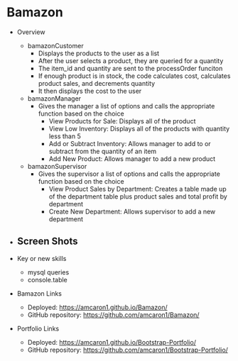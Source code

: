 # Bamazon

- Overview
    - bamazonCustomer
        - Displays the products to the user as a list
        - After the user selects a product, they are queried for a quantity
        - The item_id and quantity are sent to the processOrder funciton
        - If enough product is in stock, the code calculates cost, calculates product sales, and decrements quantity
        - It then displays the cost to the user
    - bamazonManager
        - Gives the manager a list of options and calls the appropriate function based on the choice
            - View Products for Sale: Displays all of the product
            - View Low Inventory: Displays all of the products with quantity less than 5
            - Add or Subtract Inventory:  Allows manager to add to or subtract from the quantity of an item
            - Add New Product: Allows manager to add a new product
    - bamazonSupervisor
        - Gives the supervisor a list of options and calls the appropriate function based on the choice
            - View Product Sales by Department: Creates a table made up of the department table plus product sales and total profit by department
            - Create New Department: Allows supervisor to add a new department

- Screen Shots
    - 


- Key or new skills
    - mysql queries
    - console.table
    
- Bamazon Links
    - Deployed: https://amcaron1.github.io/Bamazon/
    - GitHub repository: https://github.com/amcaron1/Bamazon/

- Portfolio Links
    - Deployed: https://amcaron1.github.io/Bootstrap-Portfolio/
    - GitHub repository: https://github.com/amcaron1/Bootstrap-Portfolio/